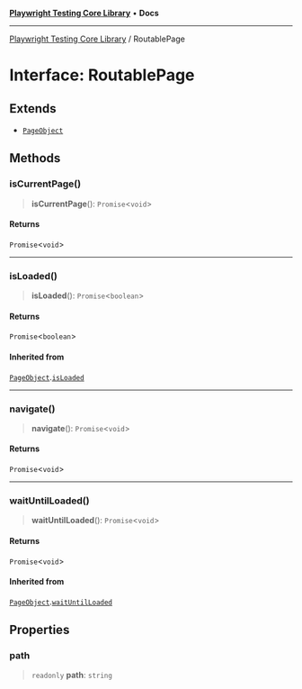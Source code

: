 [**Playwright Testing Core Library**](../README.md) • **Docs**

***

[Playwright Testing Core Library](../README.md) / RoutablePage

# Interface: RoutablePage

## Extends

- [`PageObject`](PageObject.md)

## Methods

### isCurrentPage()

> **isCurrentPage**(): `Promise`\<`void`\>

#### Returns

`Promise`\<`void`\>

***

### isLoaded()

> **isLoaded**(): `Promise`\<`boolean`\>

#### Returns

`Promise`\<`boolean`\>

#### Inherited from

[`PageObject`](PageObject.md).[`isLoaded`](PageObject.md#isloaded)

***

### navigate()

> **navigate**(): `Promise`\<`void`\>

#### Returns

`Promise`\<`void`\>

***

### waitUntilLoaded()

> **waitUntilLoaded**(): `Promise`\<`void`\>

#### Returns

`Promise`\<`void`\>

#### Inherited from

[`PageObject`](PageObject.md).[`waitUntilLoaded`](PageObject.md#waituntilloaded)

## Properties

### path

> `readonly` **path**: `string`
